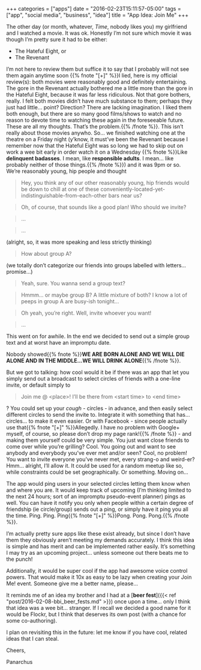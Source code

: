 +++
categories = ["apps"]
date = "2016-02-23T15:11:57-05:00"
tags = ["app", "social media", "business", "idea"]
title = "App Idea: Join Me"
+++

The other day (or month, whatever, *Time*, nobody likes you) my girlfriend and I watched a movie. It was ok. Honestly I’m not sure which movie it was though I’m pretty sure it had to be either:

* The Hateful Eight, or
* The Revenant

I’m not here to review them but suffice it to say that I probably will<!--more--> not see them again anytime soon
{{% fnote "[+]" %}}I lied, here is my official review(s): both movies were reasonably good and definitely entertaining. The gore in the Revenant actually bothered me a little more than the gore in the Hateful Eight, because it was far less ridiculous. Not that gore bothers, really. I felt both movies didn’t have much substance to them; perhaps they just had little… point? Direction? There are lacking imagination. I liked them both enough, but there are so many good films/shows to watch and no reason to devote time to watching these again in the foreseeable future. These are all my thoughts. That’s the problem.{{% /fnote %}}. This isn’t really about those movies anywho. So… we finished watching one at the theatre on a Friday night (y’know, it must’ve been the Revenant because I remember now that the Hateful Eight was so long we had to skip out on work a wee bit early in order watch it on a Wednesday {{% fnote %}}Like **delinquent badasses**. I mean, like **responsible adults**. I mean… like probably neither of those things.{{% /fnote %}}) and it was 9pm or so. We’re reasonably young, hip people and thought

> Hey, you think any of our other reasonably young, hip friends would be down to chill at one of these conveniently-located-yet-indistinguishable-from-each-other bars near us?

> Oh, of course, that sounds like a good plan! Who should we invite?

> …

> …

(alright, so, it was more speaking and less strictly thinking)

> How about group A?

(we totally don’t categorize our friends into groups labelled with letters… promise...)

> Yeah, sure. You wanna send a group text?

> Hmmm… or maybe group B? A little mixture of both? I know a lot of peeps in group A are busy-ish tonight…

> Oh yeah, you’re right. Well, invite whoever you want!

> …

This went on for awhile. In the end we decided to send out a simple group text and at worst have an impromptu date.

Nobody showed{{% fnote %}}**WE ARE BORN ALONE AND WE WILL DIE ALONE AND IN THE MIDDLE...WE WILL DRINK ALONE**{{% /fnote %}}.

But we got to talking: how cool would it be if there was an app that let you simply send out a broadcast to select circles of friends with a one-line invite, or default simply to

> Join me @ \<place\>! I’ll be there from \<start time\> to \<end time\>

? You could set up your *cough* - circles - in advance, and then easily select different circles to send the invite to. Integrate it with something that has… circles… to make it even easier. Or with Facebook - since people actually use that{{% fnote "[+]" %}}Allegedly. I have no problem with Google+ myself, of course, so please don’t drop my page rank!{{% /fnote %}} - and making them yourself could be very simple. You just want close friends to come over while you’re grilling? Cool. You going out and want to see anybody and everybody you’ve ever met and/or seen? Cool, no problem! You want to invite everyone you’ve never met, every strang-o and weird-er? Hmm… alright, I’ll allow it. It could be used for a random meetup like so, while constraints could be set geographically. Or something. Moving on...

The app would ping users in your selected circles letting them know when and where you are. It would keep track of upcoming (I’m thinking limited to the next 24 hours; sort of an impromptu pseudo-event planner) pings as well. You can have it notify you only when people within a certain degree of friendship (ie circle/group) sends out a ping, or simply have it ping you all the time. Ping. Ping. Ping{{% fnote "[+]" %}}Pong. Pong. Pong.{{% /fnote %}}.

I’m actually pretty sure apps like these exist already, but since I don’t have them they obviously aren’t meeting my demands accurately. I think this idea is simple and has merit and can be implemented rather easily. It’s something I may try as an upcoming project… unless someone out there beats me to the punch!

Additionally, it would be super cool if the app had awesome voice control powers. That would make it 10x as easy to be lazy when creating your Join Me! event. Someone give me a better name, please...

It reminds me of an idea my brother and I had at a [**beer fest**]({{< ref "post/2016-02-08-bbi_beer_fests.md" >}}) once upon a time… only I think that idea was a wee bit… stranger. If I recall we decided a good name for it would be Flockr, but I think that deserves its own post (with a chance for some co-authoring).

I plan on revisiting this in the future: let me know if you have cool, related ideas that I can steal.

Cheers,

Panarchus

